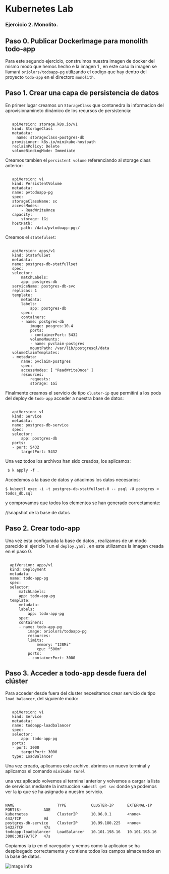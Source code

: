 # Kubernetes Lab 

### Ejercicio 2. Monolito.

## Paso 0. Publicar DockerImage para monolith todo-app

Para este segundo ejercicio, construimos nuestra imagen de docker del mismo modo que hemos hecho e la imagen 1 , en este caso la imagen se llamará `oriolors/todoapp-pg` utilizando el codigo que hay dentro del proyecto `todo-app` en el directoro `monolith`.

 ## Paso 1. Crear una capa de persistencia de datos

 En primer lugar creamos un `StorageClass` que contanedra la informacion del aprovisionamineto dinámico de los recursos de persistencia: 

 ```

    apiVersion: storage.k8s.io/v1
    kind: StorageClass
    metadata:
      name: storageclass-postgres-db
    provisioner: k8s.io/minikube-hostpath
    reclaimPolicy: Delete
    volumeBindingMode: Immediate

 ```

Creamos tambien el `persistent volume` referenciando al storage class anterior: 
 
 ```

    apiVersion: v1
    kind: PersistentVolume
    metadata:
    name: pvtodoapp-pg
    spec:
    storageClassName: sc
    accessModes:
        - ReadWriteOnce
    capacity:
        storage: 1Gi
    hostPath:
        path: /data/pvtodoapp-pgs/

 ```
Creamos el `statefulset`:

 ```

    apiVersion: apps/v1
    kind: StatefulSet
    metadata:
    name: postgres-db-statfullset
    spec:
    selector:
        matchLabels:
        app: postgres-db
    serviceName: postgres-db-svc
    replicas: 1
    template:
        metadata:
        labels:
            app: postgres-db
        spec:
        containers:
        - name: postgres-db
            image: posgres:10.4
            ports:
            - containerPort: 5432
            volumeMounts:
            - name: pvclaim-postgres
            mountPath: /var/lib/postgresql/data
    volumeClaimTemplates:
    - metadata:
        name: pvclaim-postgres
        spec:
        accessModes: [ "ReadWriteOnce" ]
        resources:
            requests:
            storage: 1Gi

 ```

Finalmente creamos el servicio de tipo `cluster-ip` que permitirá a los pods del deploy de `todo-app` acceder a nuestra base de datos:

 ```
 
    apiVersion: v1
    kind: Service
    metadata:
    name: postgres-db-service
    spec:
    selector:
        app: postgres-db
    ports:
    - port: 5432
        targetPort: 5432

 ```

 Una vez todos los archivos han sido creados, los aplicamos:
 
 ```
  $ k apply -f . 
 ```

 Accedemos a la base de datos y añadimos los datos necesarios:

 ``` $ kubectl exec -i -t postgres-db-statfullset-0 -- psql -U postgres < todos_db.sql ```
  
 y comprovamos que todos los elementos se han generado correctamente:


//snapshot de la base de datos
 
  ## Paso 2. Crear todo-app

  Una vez esta configurada la base de datos , realizamos de un modo parecido al ejericio 1 un el `deploy.yaml` , en este utilizamos la imagen creada en el paso 0. 

  ```

    apiVersion: apps/v1
    kind: Deployment
    metadata:
    name: todo-app-pg
    spec:
    selector:
        matchLabels:
        app: todo-app-pg
    template:
        metadata:
        labels:
            app: todo-app-pg
        spec:
        containers:
        - name: todo-app-pg
            image: oriolors/todoapp-pg
            resources:
            limits:
                memory: "128Mi"
                cpu: "500m"
            ports:
            - containerPort: 3000

  ```


  ## Paso 3. Acceder a todo-app desde fuera del clúster
 Para acceder desde fuera del cluster necesitamos crear servicio de tipo `load balancer`, del siguiente modo: 

 ```

    apiVersion: v1
    kind: Service
    metadata:
    name: todoapp-loadbalancer
    spec:
    selector:
        app: todo-app-pg
    ports:
    - port: 3000
        targetPort: 3000
    type: LoadBalancer

 ```

 Una vez creado, aplicamos este archivo. abrimos un nuevo terminal y aplicamos el comando `minikube tunel`

 una vez aplicado volvemos al terminal anterior y volvemos a cargar la lista de servicios mediante la instruccion `kubectl get svc` donde ya podemos ver la ip que se ha asignado a nuestro servicio.

```

NAME                   TYPE           CLUSTER-IP      EXTERNAL-IP     PORT(S)          AGE
kubernetes             ClusterIP      10.96.0.1       <none>          443/TCP          9d
postgres-db-service    ClusterIP      10.99.180.225   <none>          5432/TCP         47s
todoapp-loadbalancer   LoadBalancer   10.101.198.16   10.101.198.16   3000:30179/TCP   47s

```
 Copiamos la ip en el navegador y vemos como la aplicaion se ha desploegado correctamente y contiene todos los campos almacenados en la base de datos.

![image info](pics-md/ejercicio2-0.png)